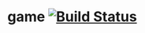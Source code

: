 # game [![Build Status](https://travis-ci.org/SimulatedSimian/game2048.svg)](https://travis-ci.org/SimulatedSimian/game2048)

